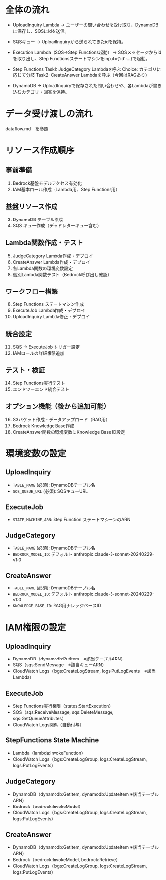 # 全体の流れ
- UploadInquiry Lambda
→ ユーザーの問い合わせを受け取り、DynamoDBに保存し、SQSにidを送信。

- SQSキュー
→ UploadInquiryから送られてきたidを保持。

- Execution Lambda（SQS→Step Functions起動）
→ SQSメッセージからidを取り出し、Step Functionsステートマシンをinput={'id':...}で起動。

- Step Functions
Task1: JudgeCategory Lambdaを呼ぶ
Choice: カテゴリに応じて分岐
Task2: CreateAnswer Lambdaを呼ぶ（今回はRAGあり）

- DynamoDB
→ UploadInquiryで保存された問い合わせや、各Lambdaが書き込むカテゴリ・回答を保持。

# データ受け渡しの流れ
dataflow.md　を参照

# リソース作成順序

## 事前準備
1. Bedrock基盤モデルアクセス有効化
2. IAM基本ロール作成（Lambda用、Step Functions用）

## 基盤リソース作成
3. DynamoDB テーブル作成
4. SQS キュー作成（デッドレターキュー含む）

## Lambda関数作成・テスト
5. JudgeCategory Lambda作成・デプロイ
6. CreateAnswer Lambda作成・デプロイ
12. 各Lambda関数の環境変数設定
7. 個別Lambda関数テスト（Bedrock呼び出し確認）

## ワークフロー構築
8. Step Functions ステートマシン作成
9. ExecuteJob Lambda作成・デプロイ
10. UploadInquiry Lambda修正・デプロイ

## 統合設定
11. SQS → ExecuteJob トリガー設定
13. IAMロールの詳細権限追加

## テスト・検証
14. Step Functions実行テスト
15. エンドツーエンド統合テスト

## オプション機能（後から追加可能）
16. S3バケット作成・データアップロード（RAG用）
17. Bedrock Knowledge Base作成
18. CreateAnswer関数の環境変数にKnowledge Base ID設定

# 環境変数の設定

## UploadInquiry
- `TABLE_NAME` (必須): DynamoDBテーブル名
- `SQS_QUEUE_URL` (必須): SQSキューURL

## ExecuteJob
- `STATE_MACHINE_ARN`: Step Function ステートマシーンのARN

## JudgeCategory
- `TABLE_NAME` (必須): DynamoDBテーブル名
- `BEDROCK_MODEL_ID`: デフォルト anthropic.claude-3-sonnet-20240229-v1:0

## CreateAnswer
- `TABLE_NAME` (必須): DynamoDBテーブル名
- `BEDROCK_MODEL_ID`: デフォルト anthropic.claude-3-sonnet-20240229-v1:0
- `KNOWLEDGE_BASE_ID`: RAG用ナレッジベースID

# IAM権限の設定

## UploadInquiry
- DynamoDB（dynamodb:PutItem　※該当テーブルARN）
- SQS（sqs:SendMessage　※該当キューARN）
- CloudWatch Logs（logs:CreateLogStream, logs:PutLogEvents　※該当Lambda）

## ExecuteJob
- Step Functions実行権限（states:StartExecution）
- SQS（sqs:ReceiveMessage, sqs:DeleteMessage, sqs:GetQueueAttributes）
- CloudWatch Logs関係（自動付与）

## StepFunctions State Machine
- Lambda（lambda:InvokeFunction）
- CloudWatch Logs（logs:CreateLogGroup, logs:CreateLogStream, logs:PutLogEvents）

## JudgeCategory
- DynamoDB（dynamodb:GetItem, dynamodb:UpdateItem ※該当テーブルARN）
- Bedrock（bedrock:InvokeModel）
- CloudWatch Logs（logs:CreateLogGroup, logs:CreateLogStream, logs:PutLogEvents）

## CreateAnswer
- DynamoDB（dynamodb:GetItem, dynamodb:UpdateItem ※該当テーブルARN）
- Bedrock（bedrock:InvokeModel, bedrock:Retrieve）
- CloudWatch Logs（logs:CreateLogGroup, logs:CreateLogStream, logs:PutLogEvents）